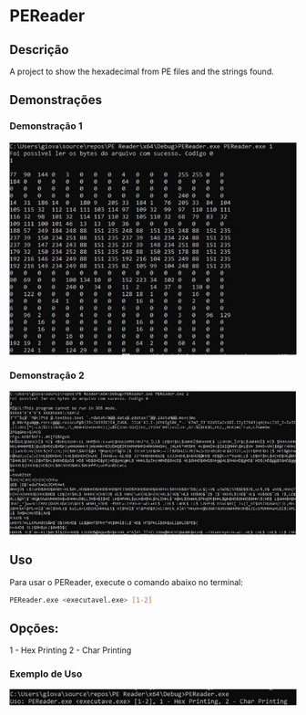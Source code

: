 # PEReader

## Descrição
A project to show the hexadecimal from PE files and the strings found.

## Demonstrações

### Demonstração 1
![Demonstração 1](https://github.com/giovannialves01/PEReader/blob/main/images/Screenshot%202024-04-19%20204240.jpg?raw=true)

### Demonstração 2
![Demonstração 2](https://github.com/giovannialves01/PEReader/blob/main/images/Screenshot%202024-04-19%20204150.jpg?raw=true)

## Uso
Para usar o PEReader, execute o comando abaixo no terminal:

```bash
PEReader.exe <executavel.exe> [1-2]
```
## Opções:

1 - Hex Printing
2 - Char Printing

### Exemplo de Uso

![Uso](https://github.com/giovannialves01/PEReader/blob/main/images/Usage.jpg?raw=true)

